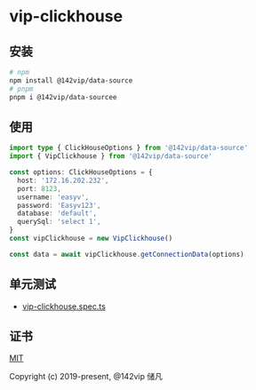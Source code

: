 # vip-clickhouse
## 安装

```bash
# npm
npm install @142vip/data-source
# pnpm
pnpm i @142vip/data-sourcee
```

## 使用

```ts
import type { ClickHouseOptions } from '@142vip/data-source'
import { VipClickhouse } from '@142vip/data-source'

const options: ClickHouseOptions = {
  host: '172.16.202.232',
  port: 8123,
  username: 'easyv',
  password: 'Easyv123',
  database: 'default',
  querySql: 'select 1',
}
const vipClickhouse = new VipClickhouse()

const data = await vipClickhouse.getConnectionData(options)
```

## 单元测试

- [vip-clickhouse.spec.ts](../../test/sql/vip-clickhouse.spec.ts)

## 证书

[MIT](https://opensource.org/license/MIT)

Copyright (c) 2019-present, @142vip 储凡
